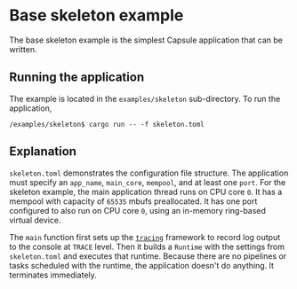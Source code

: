 # Base skeleton example

The base skeleton example is the simplest Capsule application that can be written.

## Running the application

The example is located in the `examples/skeleton` sub-directory. To run the application,

```
/examples/skeleton$ cargo run -- -f skeleton.toml
```

## Explanation

`skeleton.toml` demonstrates the configuration file structure. The application must specify an `app_name`, `main_core`, `mempool`, and at least one `port`. For the skeleton example, the main application thread runs on CPU core `0`. It has a mempool with capacity of `65535` mbufs preallocated. It has one port configured to also run on CPU core `0`, using an in-memory ring-based virtual device.

The `main` function first sets up the [`tracing`](https://github.com/tokio-rs/tracing) framework to record log output to the console at `TRACE` level. Then it builds a `Runtime` with the settings from `skeleton.toml` and executes that runtime. Because there are no pipelines or tasks scheduled with the runtime, the application doesn't do anything. It terminates immediately.
